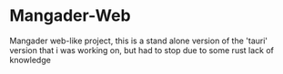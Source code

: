 # Mangader-Web
 Mangader web-like project, this is a stand alone version of the 'tauri' version that  i was working on, but had to stop due to some rust lack of knowledge
